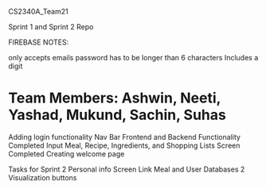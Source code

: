 CS2340A_Team21

Sprint 1 and Sprint 2 Repo

FIREBASE NOTES:

only accepts emails
password has to be longer than 6 characters
Includes a digit

Team Members: Ashwin, Neeti, Yashad, Mukund, Sachin, Suhas
=======
Adding login functionality
Nav Bar Frontend and Backend Functionality Completed 
Input Meal, Recipe, Ingredients, and Shopping Lists Screen Completed
Creating welcome page

Tasks for Sprint 2
Personal info Screen
Link Meal and User Databases
2 Visualization buttons
